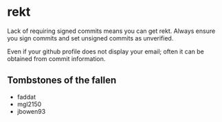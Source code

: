 # rekt
Lack of requiring signed commits means you can get rekt. Always ensure you sign commits and set unsigned commits as unverified. 

Even if your github profile does not display your email; often it can be obtained from commit information.

## Tombstones of the fallen

- faddat
- mgl2150
- jbowen93